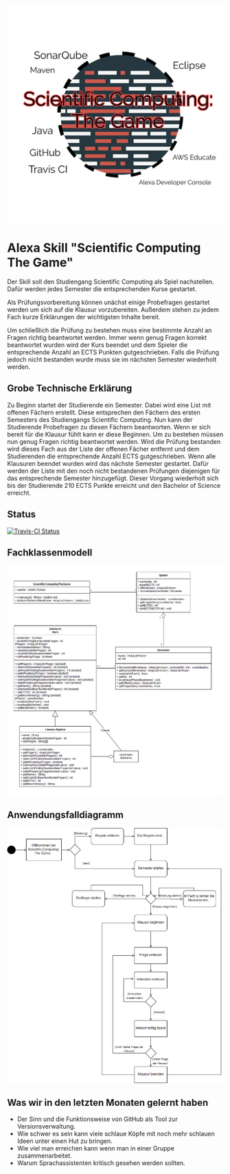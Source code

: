 <img src="docs/images/Logo.PNG" alt="Logo" class="inline"/>

# Alexa Skill "Scientific Computing The Game"
Der Skill soll den Studiengang Scientific Computing als Spiel nachstellen. Dafür werden jedes Semester die entsprechenden Kurse gestartet. 

Als Prüfungsvorbereitung können unächst einige Probefragen gestartet werden um sich auf die Klausur vorzubereiten. Außerdem stehen zu jedem Fach kurze Erklärungen der wichtigsten Inhalte bereit.

Um schließlich die Prüfung zu bestehen muss eine bestimmte Anzahl an Fragen richtig beantwortet werden. Immer wenn genug Fragen korrekt beantwortet wurden wird der Kurs beendet und dem Spieler die entsprechende Anzahl an ECTS Punkten gutgeschrieben. Falls die Prüfung jedoch nicht bestanden wurde muss sie im nächsten Semester wiederholt werden.

## Grobe Technische Erklärung

Zu Beginn startet der Studierende ein Semester. Dabei wird eine List mit offenen Fächern erstellt. Diese entsprechen den Fächern des ersten Semesters des Studiengangs Scientific Computing. Nun kann der Studierende Probefragen zu diesen Fächern beantworten. Wenn er sich bereit für die Klausur fühlt kann er diese Beginnen. Um zu bestehen müssen nun genug Fragen richtig beantwortet werden. Wird die Prüfung bestanden wird dieses Fach aus der Liste der offenen Fächer entfernt und dem Studierenden die entsprechende Anzahl ECTS gutgeschrieben. Wenn alle Klausuren beendet wurden wird das nächste Semester gestartet. Dafür werden der Liste mit den noch nicht bestandenen Prüfungen diejenigen für das entsprechende Semester hinzugefügt. Dieser Vorgang wiederholt sich bis der Studierende 210 ECTS Punkte erreicht und den Bachelor of Science erreicht. 

## Status
[![Travis-CI Status](https://api.travis-ci.org/sweIhm-ws2018-19/skillproject-di-4.svg?branch=master)](https://travis-ci.org/sweIhm-ws2018-19/skillproject-di-4)

## Fachklassenmodell
<img src="docs/images/Fachklassenmodell.png" alt="Fachklassenmodell" class="inline"/>

## Anwendungsfalldiagramm
<img src="docs/images/Anwendungsfalldiagramm.png" alt="Anwendungsfalldiagramm" class="inline"/>

## Was wir in den letzten Monaten gelernt haben
- Der Sinn und die Funktionsweise von GitHub als Tool zur Versionsverwaltung.
- Wie schwer es sein kann viele schlaue Köpfe mit noch mehr schlauen Ideen unter einen Hut zu bringen.
- Wie viel man erreichen kann wenn man in einer Gruppe zusammenarbeitet.
- Warum Sprachassistenten kritisch gesehen werden sollten.
